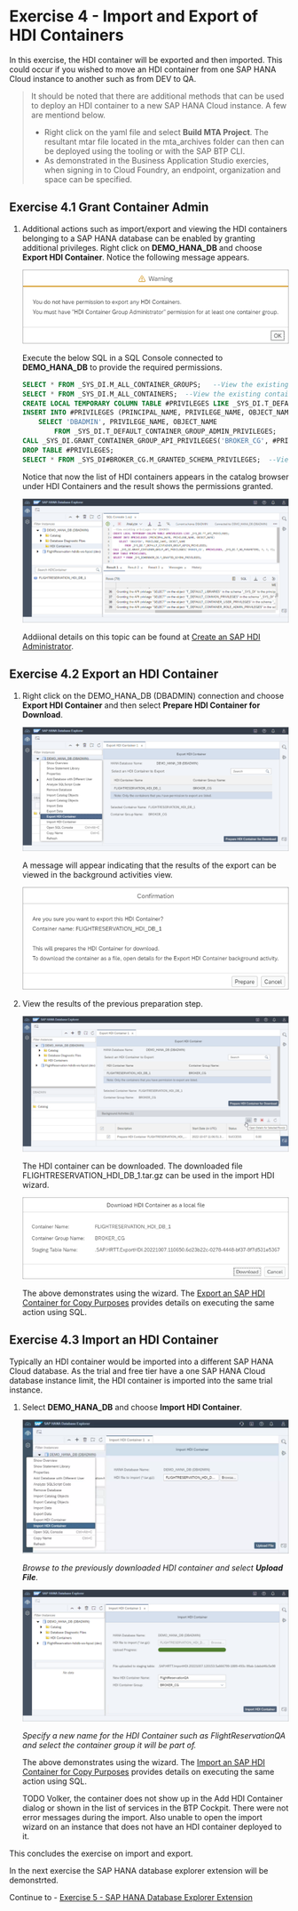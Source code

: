 # Exercise 4 - Import and Export of HDI Containers

  In this exercise, the HDI container will be exported and then imported.  This could occur if you wished to move an HDI container from one SAP HANA Cloud instance to another such as from DEV to QA.
  
  >It should be noted that there are additional methods that can be used to deploy an HDI container to a new SAP HANA Cloud instance.  A few are mentiond below.
 > 
  >* Right click on the yaml file and select **Build MTA Project**.  The resultant mtar file located in the mta_archives folder can then can be deployed using the tooling or with the SAP BTP CLI.
  >* As demonstrated in the Business Application Studio exercies, when signing in to Cloud Foundry, an endpoint, organization and space can be specified.

## Exercise 4.1 Grant Container Admin

1. Additional actions such as import/export and viewing the HDI containers belonging to a SAP HANA database can be enabled by granting additional privileges.  Right click on **DEMO_HANA_DB** and choose **Export HDI Container**.  Notice the following message appears.

    ![](images/permission.png)

    Execute the below SQL in a SQL Console connected to **DEMO_HANA_DB** to provide the required permissions.

    ```SQL
    SELECT * FROM _SYS_DI.M_ALL_CONTAINER_GROUPS;   --View the existing container groups
    SELECT * FROM _SYS_DI.M_ALL_CONTAINERS;  --View the existing containers
    CREATE LOCAL TEMPORARY COLUMN TABLE #PRIVILEGES LIKE _SYS_DI.T_DEFAULT_CONTAINER_GROUP_ADMIN_PRIVILEGES;
    INSERT INTO #PRIVILEGES (PRINCIPAL_NAME, PRIVILEGE_NAME, OBJECT_NAME)  
        SELECT 'DBADMIN', PRIVILEGE_NAME, OBJECT_NAME 
            FROM _SYS_DI.T_DEFAULT_CONTAINER_GROUP_ADMIN_PRIVILEGES;
    CALL _SYS_DI.GRANT_CONTAINER_GROUP_API_PRIVILEGES('BROKER_CG', #PRIVILEGES, _SYS_DI.T_NO_PARAMETERS, ?, ?, ?);
    DROP TABLE #PRIVILEGES;
    SELECT * FROM _SYS_DI#BROKER_CG.M_GRANTED_SCHEMA_PRIVILEGES;  --View added privileges
    ```

    Notice that now the list of HDI containers appears in the catalog browser under HDI Containers and the result shows the permissions granted.

    ![](images/granted-priv.png)

    Addiional details on this topic can be found at [Create an SAP HDI Administrator](https://help.sap.com/docs/HANA_CLOUD_DATABASE/c2cc2e43458d4abda6788049c58143dc/9a6bf8dc816e4b128ecec7580686236e.html).
    

## Exercise 4.2 Export an HDI Container

1. Right click on the DEMO_HANA_DB (DBADMIN) connection and choose **Export HDI Container** and then select **Prepare HDI Container for Download**.

    ![](images/export.png)

    A message will appear indicating that the results of the export can be viewed in the background activities view.

    ![](images/message.png)

2. View the results of the previous preparation step.

    ![](images/view.png)

    The HDI container can be downloaded.  The downloaded file FLIGHTRESERVATION_HDI_DB_1.tar.gz can be used in the import HDI wizard.

    ![](images/download.png)

    The above demonstrates using the wizard.  The [Export an SAP HDI Container for Copy Purposes](https://help.sap.com/docs/HANA_CLOUD_DATABASE/c2cc2e43458d4abda6788049c58143dc/c25ee286cee5496cb96fdf5875f444a2.html) provides details on executing the same action using SQL.

## Exercise 4.3 Import an HDI Container 

Typically an HDI container would be imported into a different SAP HANA Cloud database.  As the trial and free tier have a one SAP HANA Cloud database instance limit, the HDI container is imported into the same trial instance.  

1. Select **DEMO_HANA_DB** and choose **Import HDI Container**.

    ![](images/import0.png)
    
    *Browse to the previously downloaded HDI container and select **Upload File**.*
    
    ![](images/import.png)

    *Specify a new name for the HDI Container such as FlightReservationQA and select the container group it will be part of.*

    The above demonstrates using the wizard.  The [Import an SAP HDI Container for Copy Purposes](https://help.sap.com/docs/HANA_CLOUD_DATABASE/c2cc2e43458d4abda6788049c58143dc/54fa5466cdeb4e488b08d6c7da0244f2.html) provides details on executing the same action using SQL.

    TODO Volker, the container does not show up in the Add HDI Container dialog or shown in the list of services in the BTP Cockpit.  There were not error messages during the import.  Also unable to open the import wizard on an instance that does not have an HDI container deployed to it.

This concludes the exercise on import and export.  

In the next exercise the SAP HANA database explorer extension will be demonstrted.

Continue to - [Exercise 5 - SAP HANA Database Explorer Extension](../../business_app_studio/ex5/README.md)
